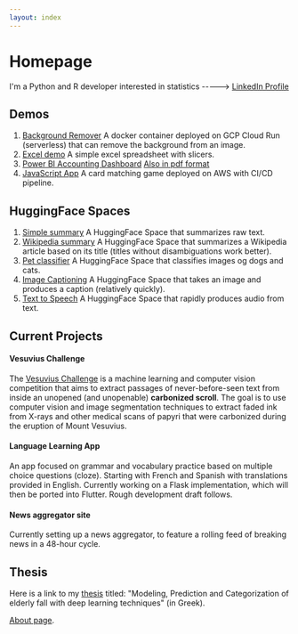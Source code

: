 ```yaml
---
layout: index
---
```



# Homepage
I'm a Python and R developer interested in statistics -----> [LinkedIn Profile](https://www.linkedin.com/in/dimitrios-alexandridis-49334b273)



## Demos

1.  [Background Remover](https://shorturl.at/cvzEG)
    A docker container deployed on GCP Cloud Run (serverless) that can remove the background from an image.
2.  [Excel demo](https://1drv.ms/x/c/c1f2105e451df39e/Ea5dTIaeEkpLuHuQ8xMRt2kBZlb2Yc3dK9lWNrJZNLhY9g?e=Bofrg6)
    A simple excel spreadsheet with slicers.
3.  [Power BI Accounting Dashboard](https://drive.google.com/file/d/1RRZjAgzBXe6BdCIeFg1qIi0CuBJMd1Mi/view?usp=sharing)
    [Also in pdf format](https://drive.google.com/file/d/1htELSPWr9nzC66PF5FfazWa6AP_Aprvd/view?usp=sharing)
4.  [JavaScript App](http://cicdgame.s3-website-us-east-1.amazonaws.com/)
    A card matching game deployed on AWS with CI/CD pipeline.


## HuggingFace Spaces

1.  [Simple summary](https://huggingface.co/spaces/di-mitris/demo-1)
    A HuggingFace Space that summarizes raw text.
2.  [Wikipedia summary](https://huggingface.co/spaces/di-mitris/demo-2-wiki-summary)
    A HuggingFace Space that summarizes a Wikipedia article based on its title (titles without disambiguations work better).
3.  [Pet classifier](https://huggingface.co/spaces/di-mitris/classifier)
    A HuggingFace Space that classifies images og dogs and cats.
4.  [Image Captioning](https://huggingface.co/spaces/di-mitris/Fast-Captions)
    A HuggingFace Space that takes an image and produces a caption (relatively quickly).
5.  [Text to Speech](https://huggingface.co/spaces/di-mitris/TextToSpeech)
    A HuggingFace Space that rapidly produces audio from text.

## Current Projects

#### Vesuvius Challenge

The [Vesuvius Challenge](https://scrollprize.org/) is a machine learning and computer vision competition that aims to extract passages of never-before-seen text from inside an unopened (and unopenable) **carbonized scroll**. The goal is to use computer vision and image segmentation techniques to extract faded ink from X-rays and other medical scans of papyri that were carbonized during the eruption of Mount Vesuvius.

#### Language Learning App
An app focused on grammar and vocabulary practice based on multiple choice questions (cloze). Starting with French and Spanish with translations provided in English. Currently working on a Flask implementation, which will then be ported into Flutter. Rough development draft follows.

#### News aggregator site
Currently setting up a news aggregator, to feature a rolling feed of breaking news in a 48-hour cycle.

## Thesis
Here is a link to my [thesis](https://drive.google.com/file/d/1BUvra2-Q_VPrjHNwgIGKAkRCuEIoBCyn/view?usp=sharing) titled: "Modeling, Prediction and Categorization of elderly fall with deep learning techniques" (in Greek).

[About page](./about.html).

